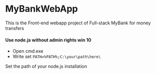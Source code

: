 # MyBankWebApp

This is the Front-end webapp project of Full-stack MyBank for money transfers

#### Use node.js without admin rights win 10

* Open cmd.exe
* Write set `PATH=%PATH%;C:\your\path\here\`

Set the path of your node.js installation
